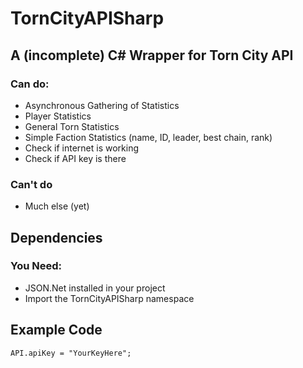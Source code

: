 # TornCityAPISharp
## A (incomplete) C# Wrapper for Torn City API

### Can do:
- Asynchronous Gathering of Statistics
- Player Statistics
- General Torn Statistics
- Simple Faction Statistics (name, ID, leader, best chain, rank)
- Check if internet is working
- Check if API key is there

### Can't do
- Much else (yet)

## Dependencies
### You Need:
- JSON.Net installed in your project
- Import the TornCityAPISharp namespace

## Example Code
```
API.apiKey = "YourKeyHere";
```
